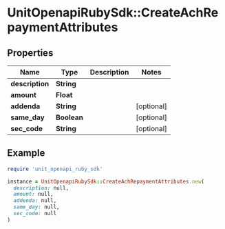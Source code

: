 # UnitOpenapiRubySdk::CreateAchRepaymentAttributes

## Properties

| Name | Type | Description | Notes |
| ---- | ---- | ----------- | ----- |
| **description** | **String** |  |  |
| **amount** | **Float** |  |  |
| **addenda** | **String** |  | [optional] |
| **same_day** | **Boolean** |  | [optional] |
| **sec_code** | **String** |  | [optional] |

## Example

```ruby
require 'unit_openapi_ruby_sdk'

instance = UnitOpenapiRubySdk::CreateAchRepaymentAttributes.new(
  description: null,
  amount: null,
  addenda: null,
  same_day: null,
  sec_code: null
)
```

